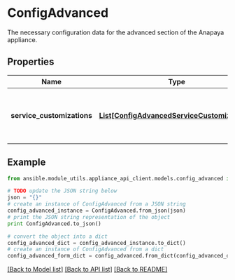 # ConfigAdvanced

The necessary configuration data for the advanced section of the Anapaya appliance.

## Properties

Name | Type | Description | Notes
------------ | ------------- | ------------- | -------------
**service_customizations** | [**List[ConfigAdvancedServiceCustomizations]**](ConfigAdvancedServiceCustomizations.md) | The list of service-customizations on the Anapaya appliance. | [optional] 

## Example

```python
from ansible.module_utils.appliance_api_client.models.config_advanced import ConfigAdvanced

# TODO update the JSON string below
json = "{}"
# create an instance of ConfigAdvanced from a JSON string
config_advanced_instance = ConfigAdvanced.from_json(json)
# print the JSON string representation of the object
print ConfigAdvanced.to_json()

# convert the object into a dict
config_advanced_dict = config_advanced_instance.to_dict()
# create an instance of ConfigAdvanced from a dict
config_advanced_form_dict = config_advanced.from_dict(config_advanced_dict)
```
[[Back to Model list]](../README.md#documentation-for-models) [[Back to API list]](../README.md#documentation-for-api-endpoints) [[Back to README]](../README.md)


